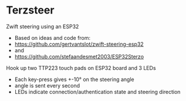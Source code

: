 # Terzsteer

Zwift steering using an ESP32
 * Based on ideas and code from:
 * https://github.com/gertvantslot/zwift-steering-esp32
 * and
 * https://github.com/stefaandesmet2003/ESP32Sterzo
  
Hook up two TTP223 touch pads on ESP32 board and 3 LEDs
 * Each key-press gives +-10° on the steering angle
 * angle is sent every second
 * LEDs indicate connection/authentication state and steering direction
